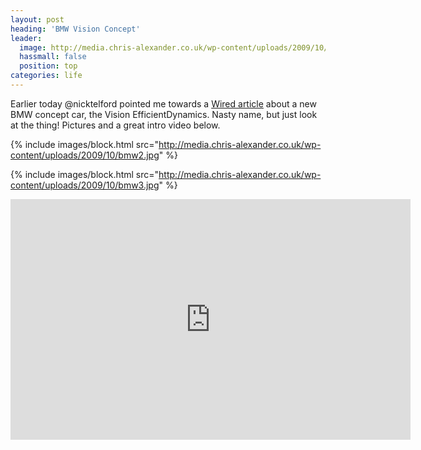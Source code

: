 ```yaml
---
layout: post
heading: 'BMW Vision Concept'
leader:
  image: http://media.chris-alexander.co.uk/wp-content/uploads/2009/10/bmw1.jpg
  hassmall: false
  position: top
categories: life
---
```


Earlier today @nicktelford pointed me towards a [Wired article](http://www.wired.com/autopia/2009/08/bmw-concept/) about a new BMW concept car, the Vision EfficientDynamics. Nasty name, but just look at the thing! Pictures and a great intro video below.

{% include images/block.html src="http://media.chris-alexander.co.uk/wp-content/uploads/2009/10/bmw2.jpg" %}

{% include images/block.html src="http://media.chris-alexander.co.uk/wp-content/uploads/2009/10/bmw3.jpg" %}

<span class="youtube"><iframe title="YouTube video player" class="youtube-player" type="text/html" width="640" height="385" src="http://www.youtube.com/embed/CLGygbCr3sg?wmode=transparent&amp;fs=1&amp;hl=en&amp;modestbranding=1&amp;iv_load_policy=3&amp;showsearch=0&amp;rel=0&amp;theme=dark&amp;hd=1" frameborder="0" allowfullscreen=""></iframe></span>

